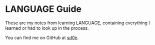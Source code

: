 # LANGUAGE Guide

These are my notes from learning LANGUAGE, containing everything I learned or had to look up in the process.

You can find me on GitHub at [sd0e](https://github.com/sd0e).
